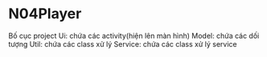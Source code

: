 # N04Player
Bố cục project
Ui: chứa các activity(hiện lên màn hình)
Model: chứa các dối tượng
Util: chứa các class xử lý
Service: chứa các class xử lý service
